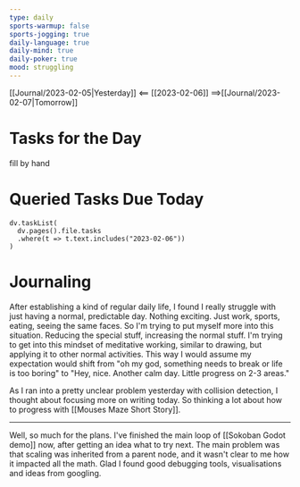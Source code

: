 ```yaml
---
type: daily
sports-warmup: false
sports-jogging: true
daily-language: true
daily-mind: true
daily-poker: true
mood: struggling
---
```


[[Journal/2023-02-05|Yesterday]] <== [[2023-02-06]] ==>[[Journal/2023-02-07|Tomorrow]]


# Tasks for the Day

fill by hand


# Queried Tasks Due Today

```dataviewjs
dv.taskList(
  dv.pages().file.tasks
  .where(t => t.text.includes("2023-02-06"))
)
```



# Journaling

After establishing a kind of regular daily life, I found I really struggle with just having a normal, predictable day. Nothing exciting. Just work, sports, eating, seeing the same faces. So I'm trying to put myself more into this situation. Reducing the special stuff, increasing the normal stuff. I'm trying to get into this mindset of meditative working, similar to drawing, but applying it to other normal activities. This way I would assume my expectation would shift from "oh my god, something needs to break or life is too boring" to "Hey, nice. Another calm day. Little progress on 2-3 areas."

As I ran into a pretty unclear problem yesterday with collision detection, I thought about focusing more on writing today. So thinking a lot about how to progress with [[Mouses Maze Short Story]].

---
Well, so much for the plans. I've finished the main loop of [[Sokoban Godot demo]] now, after getting an idea what to try next. The main problem was that scaling was inherited from a parent node, and it wasn't clear to me how it impacted all the math. Glad I found good debugging tools, visualisations and ideas from googling.